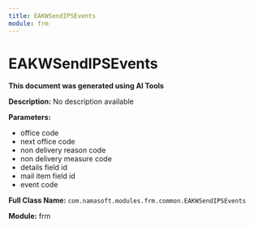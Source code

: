 ```yaml
---
title: EAKWSendIPSEvents
module: frm
---
```



<div class='entity-flows'>

# EAKWSendIPSEvents

**This document was generated using AI Tools**

**Description:** No description available

**Parameters:**
- office code
- next office code
- non delivery reason code
- non delivery measure code
- details field id
- mail item field id
- event code

**Full Class Name:** `com.namasoft.modules.frm.common.EAKWSendIPSEvents`

**Module:** frm


</div>

